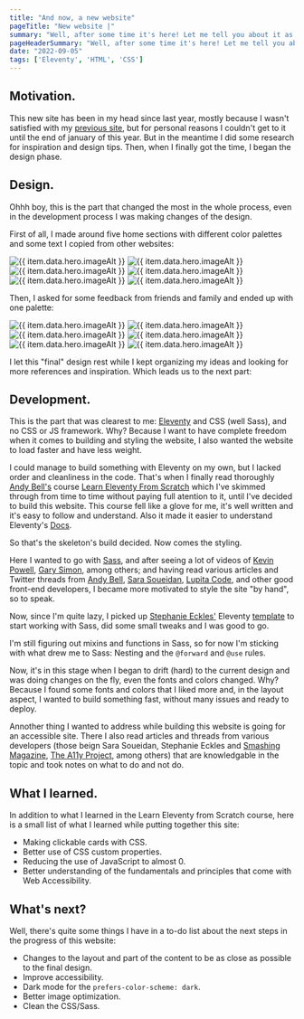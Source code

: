 ```yaml
---
title: "And now, a new website"
pageTitle: "New website |"
summary: "Well, after some time it's here! Let me tell you about it as best as I can."
pageHeaderSummary: "Well, after some time it's here! Let me tell you about it as best as I can."
date: "2022-09-05"
tags: ['Eleventy', 'HTML', 'CSS']
---
```


## Motivation.

This new site has been in my head since last year, mostly because I wasn't satisfied with my [previous site](https://rafaelcalvo.netlify.app/es-es/), but for personal reasons I couldn't get to it until the end of january of this year. But in the meantime I did some research for inspiration and design tips. Then, when I finally got the time, I began the design phase.

## Design.

Ohhh boy, this is the part that changed the most in the whole process, even in the development process I was making changes of the design. 

First of all, I made around five home sections with different color palettes and some text I copied from other websites:

<div class="grid new-website-grid">
  <img class="radius" src="/img/blog/new-website/first-model.png" alt="{{ item.data.hero.imageAlt }}"/>
  <img class="radius" src="/img/blog/new-website/second-model.png" alt="{{ item.data.hero.imageAlt }}"/>
  <img class="radius" src="/img/blog/new-website/third-model.png" alt="{{ item.data.hero.imageAlt }}"/>
  <img class="radius" src="/img/blog/new-website/fourth-model.png" alt="{{ item.data.hero.imageAlt }}"/>
  <img class="radius" src="/img/blog/new-website/fifth-model.png" alt="{{ item.data.hero.imageAlt }}"/>
  <img class="radius" src="/img/blog/new-website/sixth-model.png" alt="{{ item.data.hero.imageAlt }}"/>
</div>

Then, I asked for some feedback from friends and family and ended up with one palette:

<div class="grid final-design-grid">
  <img class="new-website-final-design" src="/img/blog/new-website/final-design.png" alt="{{ item.data.hero.imageAlt }}"/>
  <img class="new-website-final-design" src="/img/blog/new-website/final-design.png" alt="{{ item.data.hero.imageAlt }}"/>
  <img class="new-website-final-design" src="/img/blog/new-website/final-design.png" alt="{{ item.data.hero.imageAlt }}"/>
  <img class="new-website-final-design" src="/img/blog/new-website/final-design.png" alt="{{ item.data.hero.imageAlt }}"/>
  <img class="new-website-final-design" src="/img/blog/new-website/final-design.png" alt="{{ item.data.hero.imageAlt }}"/>
  <img class="new-website-final-design" src="/img/blog/new-website/final-design.png" alt="{{ item.data.hero.imageAlt }}"/>
</div>


I let this "final" design rest while I kept organizing my ideas and looking for more references and inspiration. Which leads us to the next part:

## Development.

This is the part that was clearest to me: [Eleventy](https://www.11ty.dev/) and CSS (well Sass), and no CSS or JS framework. Why? Because I want to have complete freedom when it comes to building and styling the website, I also wanted the website to load faster and have less weight.

I could manage to build something with Eleventy on my own, but I lacked order and cleanliness in the code. That's when I finally read thoroughly [Andy Bell's](https://twitter.com/hankchizljaw) course [Learn Eleventy From Scratch](https://learneleventyfromscratch.com/) which I've skimmed through from time to time without paying full atention to it, until I've decided to build this website. This course fell like a glove for me, it's well written and it's easy to follow and understand. Also it made it easier to understand Eleventy's [Docs](https://www.11ty.dev/docs/). 

So that's the skeleton's build decided. Now comes the styling.

Here I wanted to go with [Sass](https://sass-lang.com/), and after seeing a lot of videos of [Kevin Powell](https://www.youtube.com/kepowob), [Gary Simon](https://www.youtube.com/c/DesignCourse), among others; and having read various articles and Twitter threads from [Andy Bell](https://piccalil.li/), [Sara Soueidan](https://twitter.com/SaraSoueidan), [Lupita Code](https://twitter.com/lupitacode), and other good front-end developers, I became more motivated to style the site "by hand", so to speak.

Now, since I'm quite lazy, I picked up [Stephanie Eckles'](https://twitter.com/5t3ph/) Eleventy [template](https://github.com/5t3ph/11ty-sass-skeleton) to start working with Sass, did some small tweaks and I was good to go.

I'm still figuring out mixins and functions in Sass, so for now I'm sticking with what drew me to Sass: Nesting and the `@forward` and `@use` rules.

Now, it's in this stage when I began to drift (hard) to the current design and was doing changes on the fly, even the fonts and colors changed. Why? Because I found some fonts and colors that I liked more and, in the layout aspect, I wanted to build something fast, without many issues and ready to deploy.

Annother thing I wanted to address while building this website is going for an accessible site. There I also read articles and threads from various developers (those beign Sara Soueidan, Stephanie Eckles and [Smashing  Magazine](https://www.smashingmagazine.com/), [The A11y Project](https://www.a11yproject.com/), among others) that are knowledgable in the topic and took notes on what to do and not do. 


## What I learned.

In addition to what I learned in the Learn Eleventy from Scratch course, here is a small list of what I learned while putting together this site:
- Making clickable cards with CSS.
- Better use of CSS custom properties.
- Reducing the use of JavaScript to almost 0.
- Better understanding of the fundamentals and principles that come with Web Accessibility.


## What's next?
Well, there's quite some things I have in a to-do list about the next steps in the progress of this website:
- Changes to the layout and part of the content to be as close as possible to the final design.
- Improve accessibility.
- Dark mode for the `prefers-color-scheme: dark`.
- Better image optimization.
- Clean the CSS/Sass.
